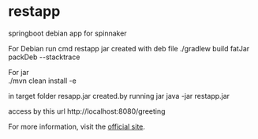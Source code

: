# restapp
springboot debian app for spinnaker

For Debian run cmd restapp jar created  with deb file 
./gradlew build fatJar packDeb --stacktrace
 
 
For jar  
./mvn clean install -e  

in target folder resapp.jar created.by running jar 
java  -jar restapp.jar

access by this url  http://localhost:8080/greeting

For more information, visit the <a href="https://example.com" target="_blank">official site</a>.






